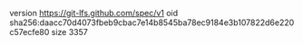version https://git-lfs.github.com/spec/v1
oid sha256:daacc70d4073fbeb9cbac7e14b8545ba78ec9184e3b107822d6e220c57ecfe80
size 3357
